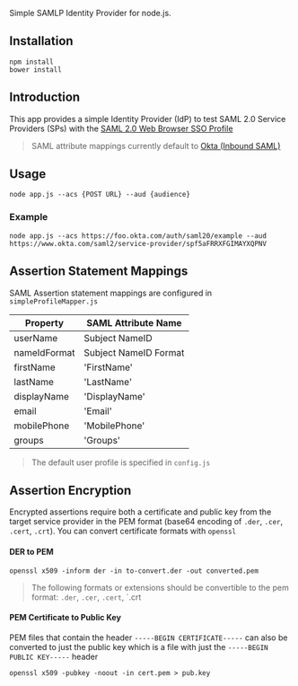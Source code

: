 Simple SAMLP Identity Provider for node.js.

## Installation

    npm install
    bower install

## Introduction

This app provides a simple Identity Provider (IdP) to test SAML 2.0 Service Providers (SPs) with the [SAML 2.0 Web Browser SSO Profile](http://en.wikipedia.org/wiki/SAML_2.0#Web_Browser_SSO_Profile)

> SAML attribute mappings currently default to [Okta (Inbound SAML)](developer.okta.com)

## Usage

	node app.js --acs {POST URL} --aud {audience}

### Example

	node app.js --acs https://foo.okta.com/auth/saml20/example --aud https://www.okta.com/saml2/service-provider/spf5aFRRXFGIMAYXQPNV

## Assertion Statement Mappings

SAML Assertion statement mappings are configured in `simpleProfileMapper.js`

Property      | SAML Attribute Name
------------- | --------------------------------------------------------
userName      | Subject NameID
nameIdFormat  | Subject NameID Format
firstName     | 'FirstName'
lastName      | 'LastName'
displayName   | 'DisplayName'
email         | 'Email'
mobilePhone   | 'MobilePhone'
groups		  | 'Groups'


> The default user profile is specified in `config.js` 

## Assertion Encryption

Encrypted assertions require both a certificate and public key from the target service provider in the PEM format (base64 encoding of `.der`, `.cer`, `.cert`, `.crt`).  You can convert certificate formats with `openssl`

#### DER to PEM

`openssl x509 -inform der -in to-convert.der -out converted.pem`

> The following formats or extensions should be convertible to the pem format: `.der`, `.cer`, `.cert`, `.crt

#### PEM Certificate to Public Key

PEM files that contain the header `-----BEGIN CERTIFICATE-----` can also be converted to  just the public key which is a file with just the `-----BEGIN PUBLIC KEY-----` header

`openssl x509 -pubkey -noout -in cert.pem > pub.key`